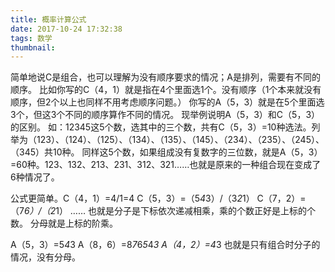 ```yaml
---
title: 概率计算公式
date: 2017-10-24 17:32:38
tags: 数学
thumbnail:
---
```


简单地说C是组合，也可以理解为没有顺序要求的情况；A是排列，需要有不同的顺序。
比如你写的C（4，1）就是指在4个里面选1个。没有顺序（1个本来就没有顺序，但2个以上也同样不用考虑顺序问题。）
你写的A（5，3）就是在5个里面选3个，但这3个不同的顺序算作不同的情况。
现举例说明A（5，3）和C（5，3）的区别。
如：12345这5个数，选其中的三个数，共有C（5，3）=10种选法。列举为（123）、（124）、（125）、（134）、（135）、（145）、（234）、（235）、（245）、（345）共10种。
同样这5个数，如果组成没有复数字的三位数，就是A（5，3）=60种。123、132、213、231、312、321……也就是原来的一种组合现在变成了6种情况了。

公式更简单。C（4，1）=4/1=4
C（5，3）=（5*4*3）/（3*2*1）
C（7，2）=（7*6）/（2*1）
……
也就是分子是下标依次递减相乘，乘的个数正好是上标的个数。
分母就是上标的阶乘。

A（5，3）=5*4*3
A（8，6）=8*7*6*5*4*3
A（4，2）=4*3
也就是只有组合时分子的情况，没有分母。